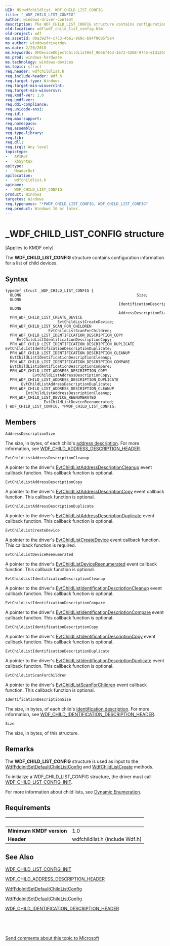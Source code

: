 ```yaml
---
UID: NS:wdfchildlist._WDF_CHILD_LIST_CONFIG
title: "_WDF_CHILD_LIST_CONFIG"
author: windows-driver-content
description: The WDF_CHILD_LIST_CONFIG structure contains configuration information for a list of child devices.
old-location: wdf\wdf_child_list_config.htm
old-project: wdf
ms.assetid: d0a392f4-c7c3-4b61-960c-b94f9605f5a4
ms.author: windowsdriverdev
ms.date: 2/20/2018
ms.keywords: DFDeviceObjectChildListRef_9666f463-1673-4208-9745-e1d12b523569.xml, PWDF_CHILD_LIST_CONFIG, wdf.wdf_child_list_config, wdfchildlist/PWDF_CHILD_LIST_CONFIG, kmdf.wdf_child_list_config, _WDF_CHILD_LIST_CONFIG, WDF_CHILD_LIST_CONFIG structure, PWDF_CHILD_LIST_CONFIG structure pointer, WDF_CHILD_LIST_CONFIG, *PWDF_CHILD_LIST_CONFIG, wdfchildlist/WDF_CHILD_LIST_CONFIG
ms.prod: windows-hardware
ms.technology: windows-devices
ms.topic: struct
req.header: wdfchildlist.h
req.include-header: Wdf.h
req.target-type: Windows
req.target-min-winverclnt: 
req.target-min-winversvr: 
req.kmdf-ver: 1.0
req.umdf-ver: 
req.ddi-compliance: 
req.unicode-ansi: 
req.idl: 
req.max-support: 
req.namespace: 
req.assembly: 
req.type-library: 
req.lib: 
req.dll: 
req.irql: Any level
topictype:
-	APIRef
-	kbSyntax
apitype:
-	HeaderDef
apilocation:
-	wdfchildlist.h
apiname:
-	WDF_CHILD_LIST_CONFIG
product: Windows
targetos: Windows
req.typenames: "*PWDF_CHILD_LIST_CONFIG, WDF_CHILD_LIST_CONFIG"
req.product: Windows 10 or later.
---
```


# _WDF_CHILD_LIST_CONFIG structure
<p class="CCE_Message">[Applies to KMDF only]

The <b>WDF_CHILD_LIST_CONFIG</b> structure contains configuration information for a list of child devices.

## Syntax
````
typedef struct _WDF_CHILD_LIST_CONFIG {
  ULONG                                                   Size;
  ULONG                                                   IdentificationDescriptionSize;
  ULONG                                                   AddressDescriptionSize;
  PFN_WDF_CHILD_LIST_CREATE_DEVICE                        EvtChildListCreateDevice;
  PFN_WDF_CHILD_LIST_SCAN_FOR_CHILDREN                    EvtChildListScanForChildren;
  PFN_WDF_CHILD_LIST_IDENTIFICATION_DESCRIPTION_COPY      EvtChildListIdentificationDescriptionCopy;
  PFN_WDF_CHILD_LIST_IDENTIFICATION_DESCRIPTION_DUPLICATE EvtChildListIdentificationDescriptionDuplicate;
  PFN_WDF_CHILD_LIST_IDENTIFICATION_DESCRIPTION_CLEANUP   EvtChildListIdentificationDescriptionCleanup;
  PFN_WDF_CHILD_LIST_IDENTIFICATION_DESCRIPTION_COMPARE   EvtChildListIdentificationDescriptionCompare;
  PFN_WDF_CHILD_LIST_ADDRESS_DESCRIPTION_COPY             EvtChildListAddressDescriptionCopy;
  PFN_WDF_CHILD_LIST_ADDRESS_DESCRIPTION_DUPLICATE        EvtChildListAddressDescriptionDuplicate;
  PFN_WDF_CHILD_LIST_ADDRESS_DESCRIPTION_CLEANUP          EvtChildListAddressDescriptionCleanup;
  PFN_WDF_CHILD_LIST_DEVICE_REENUMERATED                  EvtChildListDeviceReenumerated;
} WDF_CHILD_LIST_CONFIG, *PWDF_CHILD_LIST_CONFIG;
````

## Members


`AddressDescriptionSize`

The size, in bytes, of each child's <a href="https://docs.microsoft.com/en-us/windows-hardware/drivers/wdf/dynamic-enumeration">address description</a>. For more information, see <a href="..\wdfchildlist\ns-wdfchildlist-_wdf_child_address_description_header.md">WDF_CHILD_ADDRESS_DESCRIPTION_HEADER</a>.

`EvtChildListAddressDescriptionCleanup`

A pointer to the driver's <a href="..\wdfchildlist\nc-wdfchildlist-evt_wdf_child_list_address_description_cleanup.md">EvtChildListAddressDescriptionCleanup</a> event callback function. This callback function is optional.

`EvtChildListAddressDescriptionCopy`

A pointer to the driver's <a href="..\wdfchildlist\nc-wdfchildlist-evt_wdf_child_list_address_description_copy.md">EvtChildListAddressDescriptionCopy</a> event callback function. This callback function is optional.

`EvtChildListAddressDescriptionDuplicate`

A pointer to the driver's <a href="..\wdfchildlist\nc-wdfchildlist-evt_wdf_child_list_address_description_duplicate.md">EvtChildListAddressDescriptionDuplicate</a> event callback function. This callback function is optional.

`EvtChildListCreateDevice`

A pointer to the driver's <a href="..\wdfchildlist\nc-wdfchildlist-evt_wdf_child_list_create_device.md">EvtChildListCreateDevice</a> event callback function. This callback function is required.

`EvtChildListDeviceReenumerated`

A pointer to the driver's <a href="..\wdfchildlist\nc-wdfchildlist-evt_wdf_child_list_device_reenumerated.md">EvtChildListDeviceReenumerated</a> event callback function. This callback function is optional.

`EvtChildListIdentificationDescriptionCleanup`

A pointer to the driver's <a href="..\wdfchildlist\nc-wdfchildlist-evt_wdf_child_list_identification_description_cleanup.md">EvtChildListIdentificationDescriptionCleanup</a> event callback function. This callback function is optional.

`EvtChildListIdentificationDescriptionCompare`

A pointer to the driver's <a href="..\wdfchildlist\nc-wdfchildlist-evt_wdf_child_list_identification_description_compare.md">EvtChildListIdentificationDescriptionCompare</a> event callback function. This callback function is optional.

`EvtChildListIdentificationDescriptionCopy`

A pointer to the driver's <a href="..\wdfchildlist\nc-wdfchildlist-evt_wdf_child_list_identification_description_copy.md">EvtChildListIdentificationDescriptionCopy</a> event callback function. This callback function is optional.

`EvtChildListIdentificationDescriptionDuplicate`

A pointer to the driver's <a href="..\wdfchildlist\nc-wdfchildlist-evt_wdf_child_list_identification_description_duplicate.md">EvtChildListIdentificationDescriptionDuplicate</a> event callback function. This callback function is optional.

`EvtChildListScanForChildren`

A pointer to the driver's <a href="..\wdfchildlist\nc-wdfchildlist-evt_wdf_child_list_scan_for_children.md">EvtChildListScanForChildren</a> event callback function. This callback function is optional.

`IdentificationDescriptionSize`

The size, in bytes, of each child's <a href="https://docs.microsoft.com/en-us/windows-hardware/drivers/wdf/dynamic-enumeration">identification description</a>. For more information, see <a href="..\wdfchildlist\ns-wdfchildlist-_wdf_child_identification_description_header.md">WDF_CHILD_IDENTIFICATION_DESCRIPTION_HEADER</a>.

`Size`

The size, in bytes, of this structure.

## Remarks
The <b>WDF_CHILD_LIST_CONFIG</b> structure is used as input to the <a href="..\wdffdo\nf-wdffdo-wdffdoinitsetdefaultchildlistconfig.md">WdfFdoInitSetDefaultChildListConfig</a> and <a href="..\wdfchildlist\nf-wdfchildlist-wdfchildlistcreate.md">WdfChildListCreate</a> methods.

To initialize a WDF_CHILD_LIST_CONFIG structure, the driver must call <a href="..\wdfchildlist\nf-wdfchildlist-wdf_child_list_config_init.md">WDF_CHILD_LIST_CONFIG_INIT</a>.

For more information about child lists, see <a href="https://docs.microsoft.com/en-us/windows-hardware/drivers/wdf/dynamic-enumeration">Dynamic Enumeration</a>.

## Requirements
| &nbsp; | &nbsp; |
| ---- |:---- |
| **Minimum KMDF version** | 1.0 |
| **Header** | wdfchildlist.h (include Wdf.h) |

## See Also

<a href="..\wdfchildlist\nf-wdfchildlist-wdf_child_list_config_init.md">WDF_CHILD_LIST_CONFIG_INIT</a>



<a href="..\wdfchildlist\ns-wdfchildlist-_wdf_child_address_description_header.md">WDF_CHILD_ADDRESS_DESCRIPTION_HEADER</a>



<a href="..\wdffdo\nf-wdffdo-wdffdoinitsetdefaultchildlistconfig.md">WdfFdoInitSetDefaultChildListConfig</a>



<a href="..\wdffdo\nf-wdffdo-wdffdoinitsetdefaultchildlistconfig.md">WdfFdoInitSetDefaultChildListConfig</a>



<a href="..\wdfchildlist\ns-wdfchildlist-_wdf_child_identification_description_header.md">WDF_CHILD_IDENTIFICATION_DESCRIPTION_HEADER</a>



 

 

<a href="mailto:wsddocfb@microsoft.com?subject=Documentation%20feedback [wdf\wdf]:%20WDF_CHILD_LIST_CONFIG structure%20 RELEASE:%20(2/20/2018)&amp;body=%0A%0APRIVACY STATEMENT%0A%0AWe use your feedback to improve the documentation. We don't use your email address for any other purpose, and we'll remove your email address from our system after the issue that you're reporting is fixed. While we're working to fix this issue, we might send you an email message to ask for more info. Later, we might also send you an email message to let you know that we've addressed your feedback.%0A%0AFor more info about Microsoft's privacy policy, see http://privacy.microsoft.com/en-us/default.aspx." title="Send comments about this topic to Microsoft">Send comments about this topic to Microsoft</a>